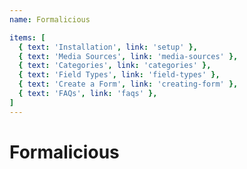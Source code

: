 ```yaml
---
name: Formalicious

items: [
  { text: 'Installation', link: 'setup' },
  { text: 'Media Sources', link: 'media-sources' },
  { text: 'Categories', link: 'categories' },
  { text: 'Field Types', link: 'field-types' },
  { text: 'Create a Form', link: 'creating-form' },
  { text: 'FAQs', link: 'faqs' },
]
---
```

# Formalicious
